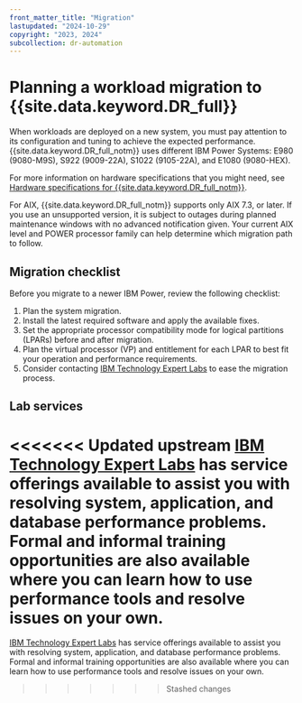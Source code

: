 ```yaml
---
front_matter_title: "Migration"
lastupdated: "2024-10-29"
copyright: "2023, 2024"
subcollection: dr-automation
---
```

# Planning a workload migration to {{site.data.keyword.DR_full}}

When workloads are deployed on a new system, you must pay attention to its configuration and tuning to achieve the expected performance. {{site.data.keyword.DR_full_notm}} uses different IBM Power Systems: E980 (9080-M9S), S922 (9009-22A), S1022 (9105-22A), and E1080 (9080-HEX).

For more information on hardware specifications that you might need, see [Hardware specifications for {{site.data.keyword.DR_full_notm}}](/docs-draft/dr-automation-powervs?topic=dr-automation-powervs-architecture-for-ibm-power-virtual-server-dr-automation#hardware-specifications).

For AIX, {{site.data.keyword.DR_full_notm}} supports only AIX 7.3, or later. If you use an unsupported version, it is subject to outages during planned maintenance windows with no advanced notification given. Your current AIX level and POWER processor family can help determine which migration path to follow.

## Migration checklist

Before you migrate to a newer IBM Power, review the following checklist:

1. Plan the system migration.
2. Install the latest required software and apply the available fixes.
3. Set the appropriate processor compatibility mode for logical partitions (LPARs) before and after migration.
4. Plan the virtual processor (VP) and entitlement for each LPAR to best fit your operation and performance requirements.
5. Consider contacting [IBM Technology Expert Labs](https://cloud.ibm.com/docs/power-iaas?topic=power-iaas-system-migration#lab-services) to ease the migration process.

## Lab services

<<<<<<< Updated upstream
[IBM Technology Expert Labs](https://www.ibm.com/products/expertlabs) has service offerings available to assist you with resolving system, application, and database performance problems. Formal and informal training opportunities are also available where you can learn how to use performance tools and resolve issues on your own.
=======
[IBM Technology Expert Labs](https://www.ibm.com/products/expertlabs) has service offerings available to assist you with resolving system, application, and database performance problems. Formal and informal training opportunities are also available where you can learn how to use performance tools and resolve issues on your own.
>>>>>>> Stashed changes

